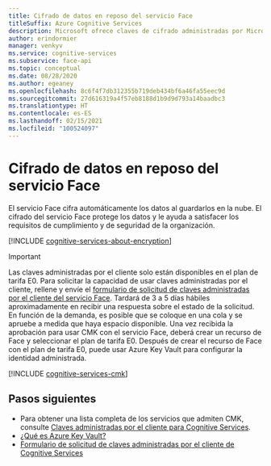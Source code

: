```yaml
---
title: Cifrado de datos en reposo del servicio Face
titleSuffix: Azure Cognitive Services
description: Microsoft ofrece claves de cifrado administradas por Microsoft y también le permite administrar las suscripciones de Cognitive Services con sus propias claves, llamadas claves administradas por el cliente (CMK). En este artículo se trata el cifrado de datos en reposo de Face y cómo habilitar y administrar las CMK.
author: erindormier
manager: venkyv
ms.service: cognitive-services
ms.subservice: face-api
ms.topic: conceptual
ms.date: 08/28/2020
ms.author: egeaney
ms.openlocfilehash: 8c6f4f7db312355b719deb434bf6a46fa55eec9d
ms.sourcegitcommit: 27d616319a4f57eb8188d1b9d9d793a14baadbc3
ms.translationtype: HT
ms.contentlocale: es-ES
ms.lasthandoff: 02/15/2021
ms.locfileid: "100524097"
---
```

# <a name="face-service-encryption-of-data-at-rest"></a>Cifrado de datos en reposo del servicio Face

El servicio Face cifra automáticamente los datos al guardarlos en la nube. El cifrado del servicio Face protege los datos y le ayuda a satisfacer los requisitos de cumplimiento y de seguridad de la organización.

[!INCLUDE [cognitive-services-about-encryption](../includes/cognitive-services-about-encryption.md)]

> [!IMPORTANT]
> Las claves administradas por el cliente solo están disponibles en el plan de tarifa E0. Para solicitar la capacidad de usar claves administradas por el cliente, rellene y envíe el [formulario de solicitud de claves administradas por el cliente del servicio Face](https://aka.ms/cogsvc-cmk). Tardará de 3 a 5 días hábiles aproximadamente en recibir una respuesta sobre el estado de la solicitud. En función de la demanda, es posible que se coloque en una cola y se apruebe a medida que haya espacio disponible. Una vez recibida la aprobación para usar CMK con el servicio Face, deberá crear un recurso de Face y seleccionar el plan de tarifa E0. Después de crear el recurso de Face con el plan de tarifa E0, puede usar Azure Key Vault para configurar la identidad administrada.

[!INCLUDE [cognitive-services-cmk](../includes/configure-customer-managed-keys.md)]

## <a name="next-steps"></a>Pasos siguientes

* Para obtener una lista completa de los servicios que admiten CMK, consulte [Claves administradas por el cliente para Cognitive Services](../encryption/cognitive-services-encryption-keys-portal.md).
* [¿Qué es Azure Key Vault?](../../key-vault/general/overview.md)
* [Formulario de solicitud de claves administradas por el cliente de Cognitive Services](https://aka.ms/cogsvc-cmk)
